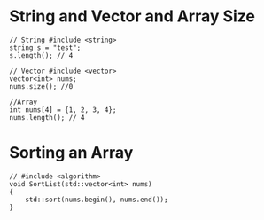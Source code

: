 # String and Vector and Array Size

```
// String #include <string>
string s = "test";
s.length(); // 4 

// Vector #include <vector>
vector<int> nums;
nums.size(); //0

//Array
int nums[4] = {1, 2, 3, 4};
nums.length(); // 4 
```

# Sorting an Array

```
// #include <algorithm>
void SortList(std::vector<int> nums)
{
    std::sort(nums.begin(), nums.end());
}
```

